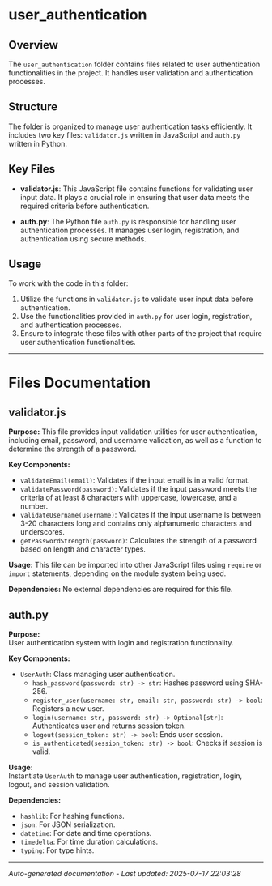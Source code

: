 # user_authentication

## Overview
The `user_authentication` folder contains files related to user authentication functionalities in the project. It handles user validation and authentication processes.

## Structure
The folder is organized to manage user authentication tasks efficiently. It includes two key files: `validator.js` written in JavaScript and `auth.py` written in Python.

## Key Files
- **validator.js**: This JavaScript file contains functions for validating user input data. It plays a crucial role in ensuring that user data meets the required criteria before authentication.
  
- **auth.py**: The Python file `auth.py` is responsible for handling user authentication processes. It manages user login, registration, and authentication using secure methods.

## Usage
To work with the code in this folder:
1. Utilize the functions in `validator.js` to validate user input data before authentication.
2. Use the functionalities provided in `auth.py` for user login, registration, and authentication processes.
3. Ensure to integrate these files with other parts of the project that require user authentication functionalities.

---

# Files Documentation

## validator.js

**Purpose:** This file provides input validation utilities for user authentication, including email, password, and username validation, as well as a function to determine the strength of a password.

**Key Components:**
- `validateEmail(email)`: Validates if the input email is in a valid format.
- `validatePassword(password)`: Validates if the input password meets the criteria of at least 8 characters with uppercase, lowercase, and a number.
- `validateUsername(username)`: Validates if the input username is between 3-20 characters long and contains only alphanumeric characters and underscores.
- `getPasswordStrength(password)`: Calculates the strength of a password based on length and character types.

**Usage:** This file can be imported into other JavaScript files using `require` or `import` statements, depending on the module system being used.

**Dependencies:** No external dependencies are required for this file.

## auth.py

**Purpose:**  
User authentication system with login and registration functionality.

**Key Components:**
- `UserAuth`: Class managing user authentication.
  - `hash_password(password: str) -> str`: Hashes password using SHA-256.
  - `register_user(username: str, email: str, password: str) -> bool`: Registers a new user.
  - `login(username: str, password: str) -> Optional[str]`: Authenticates user and returns session token.
  - `logout(session_token: str) -> bool`: Ends user session.
  - `is_authenticated(session_token: str) -> bool`: Checks if session is valid.

**Usage:**  
Instantiate `UserAuth` to manage user authentication, registration, login, logout, and session validation.

**Dependencies:**  
- `hashlib`: For hashing functions.
- `json`: For JSON serialization.
- `datetime`: For date and time operations.
- `timedelta`: For time duration calculations.
- `typing`: For type hints.

---
*Auto-generated documentation - Last updated: 2025-07-17 22:03:28*
